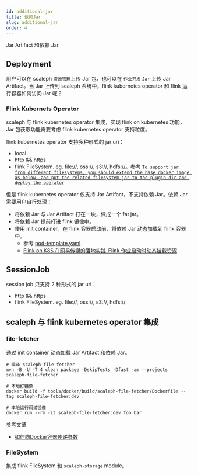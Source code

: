 ```yaml
---
id: additional-jar
title: 依赖Jar
slug: additional-jar
order: 4
---
```


Jar Artifact 和依赖 Jar

## Deployment



用户可以在 scaleph `资源管理`上传 Jar 包，也可以在 `作业开发` `Jar` 上传 Jar Artifact。当 Jar 上传到 scaleph 系统中，flink kubernetes operator 和 flink 运行容器如何访问 Jar 呢？

### Flink Kubernets Operator

scaleph 与 flink kubernetes operator 集成，实现 flink on kubernetes 功能，Jar 包获取功能需要考虑 flink kubernetes operator 支持粒度。

flink kubernetes operator 支持多种形式的 jar uri：

* local
* http && https
* flink FileSystem. eg. file://, oss://, s3://, hdfs://。参考 [`To support jar from different filesystems, you should extend the base docker image as below, and put the related filesystem jar to the plugin dir and deploy the operator`](https://nightlies.apache.org/flink/flink-kubernetes-operator-docs-release-1.5/docs/custom-resource/overview/#flinksessionjob-spec-overview)

但是 flink kubernetes operator 仅支持 Jar Artifact，不支持依赖 Jar。依赖 Jar 需要用户自行处理：

* 将依赖 Jar 与 Jar Artifact 打在一块，做成一个 fat jar。
* 将依赖 Jar 提前打进 flink 镜像中。
* 使用 init container，在 flink 容器启动前，将依赖 Jar 动态加载到 flink 容器中。
  * 参考 [pod-template.yaml](https://github.com/apache/flink-kubernetes-operator/blob/main/examples/pod-template.yaml)
  * [Flink on K8S 在网易传媒的落地实践-Flink 作业启动时动态挂载资源](https://mp.weixin.qq.com/s/nbKz1aAZChTPGFMp80ERNA)

## SessionJob

session job 只支持 2 种形式的 jar uri：

* http && https
* flink FileSystem. eg. file://, oss://, s3://, hdfs://

## scaleph 与 flink kubernetes operator 集成

### file-fetcher

通过 init container 动态加载 Jar Artifact 和依赖 Jar。

```shell
# 编译 scaleph-file-fetcher
mvn -B -U -T 4 clean package -DskipTests -Dfast -am --projects scaleph-file-fetcher

# 本地打镜像
docker build -f tools/docker/build/scaleph-file-fetcher/Dockerfile --tag scaleph-file-fetcher:dev .

# 本地运行调试镜像
docker run --rm -it scaleph-file-fetcher:dev foo bar
```

参考文章

* [如何向Docker容器传递参数](https://blog.csdn.net/chenxing109/article/details/85319489)

### FileSystem

集成 flink FileSystem 和 `scaleph-storage` module。
